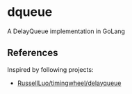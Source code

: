# dqueue
A DelayQueue implementation in GoLang

## References

Inspired by following projects:

- [RussellLuo/timingwheel/delayqueue](https://github.com/RussellLuo/timingwheel/blob/master/delayqueue/delayqueue.go)
